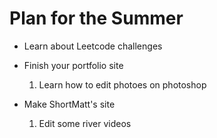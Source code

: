 # Plan for the Summer

* Learn about Leetcode challenges

* Finish your portfolio site
    1. Learn how to edit photoes on photoshop

* Make ShortMatt's site
    1. Edit some river videos



